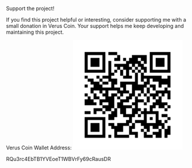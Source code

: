 Support the project!

If you find this project helpful or interesting, consider supporting me with a small donation in Verus Coin. Your support helps me keep developing and maintaining this project.

Verus Coin Wallet Address:
<img src="images/verusDonate.png" width="300">

RQu3rc4EbTB1YVEoeT1WBVrFy69cRausDR

